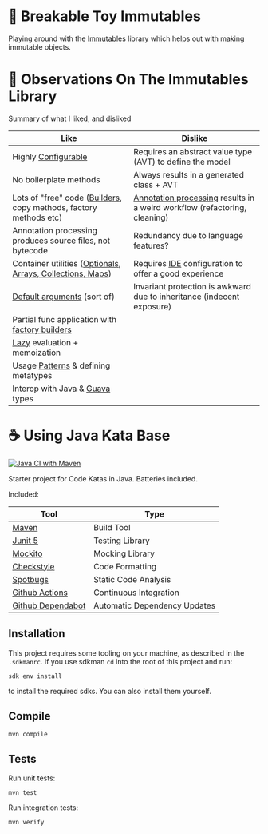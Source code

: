 # 🧸 Breakable Toy Immutables

Playing around with the [Immutables](https://immutables.github.io) library which helps out with making immutable
objects.

# 🔭 Observations On The Immutables Library

Summary of what I liked, and disliked

| Like                                                                                  | Dislike                                                                         |
|---------------------------------------------------------------------------------------|---------------------------------------------------------------------------------|
| Highly [Configurable][config]                                                         | Requires an abstract value type (AVT) to define the model                       |
| No boilerplate methods                                                                | Always results in a generated class + AVT                                       |
| Lots of "free" code ([Builders][builder], copy methods, factory methods etc)          | [Annotation processing][ap] results in a weird workflow (refactoring, cleaning) |
| Annotation processing produces source files, not bytecode                             | Redundancy due to language features?                                            |
| Container utilities ([Optionals][optional], [Arrays, Collections, Maps][collections]) | Requires [IDE][ide] configuration to offer a good experience                    |
| [Default arguments][defargs] (sort of)                                                | Invariant protection is awkward due to inheritance (indecent exposure)          |
| Partial func application with [factory builders][facbuild]                            |                                                                                 |
| [Lazy][lazy] evaluation + memoization                                                 |                                                                                 |
| Usage [Patterns][patterns] & defining metatypes                                       |                                                                                 |
| Interop with Java & [Guava][guava] types                                              |                                                                                 |

# ☕️ Using Java Kata Base

[![Java CI with Maven](https://github.com/rstraub/java-kata-base/actions/workflows/maven.yml/badge.svg)](https://github.com/rstraub/java-kata-base/actions/workflows/maven.yml)

Starter project for Code Katas in Java. Batteries included.

Included:

| Tool                                                  | Type                         |
|-------------------------------------------------------|------------------------------|
| [Maven](https://maven.apache.org)                     | Build Tool                   |
| [Junit 5](https://junit.org/junit5/)                  | Testing Library              |
| [Mockito](https://site.mockito.org)                   | Mocking Library              |
| [Checkstyle](https://checkstyle.sourceforge.io)       | Code Formatting              |
| [Spotbugs](https://spotbugs.github.io)                | Static Code Analysis         |
| [Github Actions](https://github.com/features/actions) | Continuous Integration       |
| [Github Dependabot](https://github.com/dependabot)    | Automatic Dependency Updates |

## Installation

This project requires some tooling on your machine, as described in the `.sdkmanrc`. If you use
sdkman `cd` into the root of this project and run:

```shell
sdk env install
```

to install the required sdks. You can also install them yourself.

## Compile

```shell
mvn compile
```

## Tests

Run unit tests:

```shell
mvn test
```

Run integration tests:

```shell
mvn verify
```

[defargs]: https://immutables.github.io/immutable.html#default-attributes
[facbuild]: https://immutables.github.io/factory.html
[lazy]: https://immutables.github.io/immutable.html#lazy-attributes
[patterns]: https://immutables.github.io/immutable.html#patterns
[builder]: https://immutables.github.io/immutable.html#builder
[collections]: https://immutables.github.io/immutable.html#array-collection-and-map-attributes
[optional]: https://immutables.github.io/immutable.html#optional-attributes
[config]: https://immutables.github.io/style.html
[ide]: https://immutables.github.io/apt.html
[ap]: https://www.baeldung.com/java-annotation-processing-builder
[guava]: https://guava.dev/
